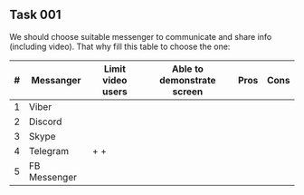 ## Task 001 

We should choose suitable messenger to communicate and share info (including video).
That why fill this table to choose the one:

|# | Messanger | Limit video users | Able to demonstrate screen | Pros | Cons |
|---|----------| ----------------- | -------------------------- | ---- | ---- |
|1|Viber|
|2|Discord|
|3|Skype|
|4|Telegram|+ +
|5|FB Messenger|

